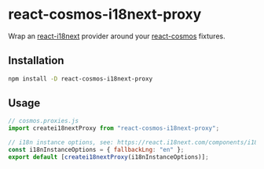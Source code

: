 # react-cosmos-i18next-proxy

Wrap an [react-i18next](https://react.i18next.com/) provider around your [react-cosmos](https://github.com/react-cosmos/react-cosmos) fixtures.

## Installation

```bash
npm install -D react-cosmos-i18next-proxy
```

## Usage

```js
// cosmos.proxies.js
import createi18nextProxy from "react-cosmos-i18next-proxy";

// i18n instance options, see: https://react.i18next.com/components/i18next-instance
const i18nInstanceOptions = { fallbackLng: "en" };
export default [createi18nextProxy(i18nInstanceOptions)];
```
